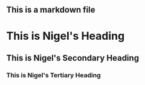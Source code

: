 
## This is a markdown file


# This is Nigel's Heading
## This is Nigel's Secondary Heading
### This is Nigel's Tertiary Heading


